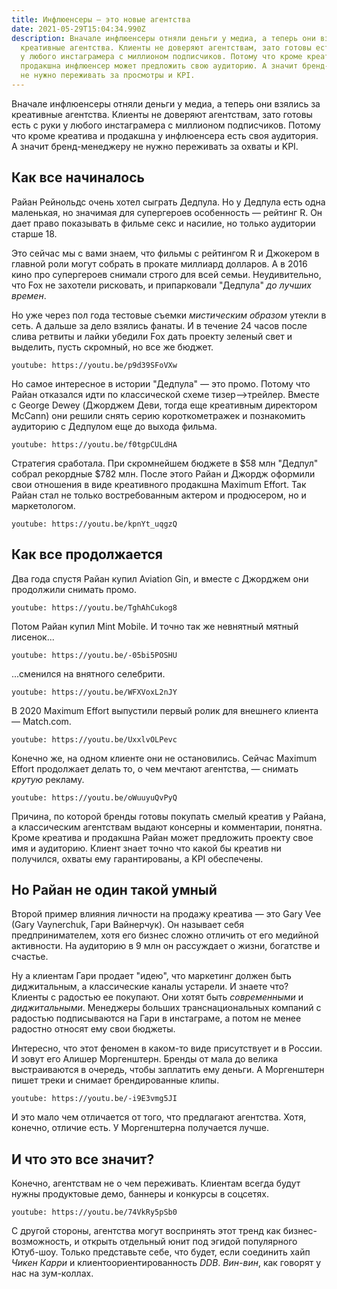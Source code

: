 ```yaml
---
title: Инфлюенсеры — это новые агентства
date: 2021-05-29T15:04:34.990Z
description: Вначале инфлюенсеры отняли деньги у медиа, а теперь они взялись за
  креативные агентства. Клиенты не доверяют агентствам, зато готовы есть с руки
  у любого инстаграмера с миллионом подписчиков. Потому что кроме креатива и
  продакшна инфлюенсер может предложить свою аудиторию. А значит бренд-менеджеру
  не нужно переживать за просмотры и KPI.
---
```

Вначале инфлюенсеры отняли деньги у медиа, а теперь они взялись за креативные агентства. Клиенты не доверяют агентствам, зато готовы есть с руки у любого инстаграмера с миллионом подписчиков. Потому что кроме креатива и продакшна у инфлюенсера есть своя аудитория. А значит бренд-менеджеру не нужно переживать за охваты и KPI.

## Как все начиналось

Райан Рейнольдс очень хотел сыграть Дедпула. Но у Дедпула есть одна маленькая, но значимая для супергероев особенность — рейтинг R. Он дает право показывать в фильме секс и насилие, но только аудитории старше 18.

Это сейчас мы с вами знаем, что фильмы с рейтингом R и Джокером в главной роли могут собрать в прокате миллиард долларов. А в 2016 кино про супергероев снимали строго для всей семьи. Неудивительно, что Fox не захотели рисковать, и припарковали "Дедпула" _до лучших времен_.

Но уже через пол года тестовые съемки _мистическим образом_ утекли в сеть. А дальше за дело взялись фанаты. И в течение 24 часов после слива ретвиты и лайки убедили Fox дать проекту зеленый свет и выделить, пусть скромный, но все же бюджет.

`youtube: https://youtu.be/p9d39SFoVXw`

Но самое интересное в истории "Дедпула" — это промо. Потому что Райан отказался идти по классической схеме тизер⟶трейлер. Вместе с George Dewey (Джорджем Деви, тогда еще креативным директором McCann) они решили  снять серию короткометражек и познакомить аудиторию с Дедпулом еще до выхода фильма.

`youtube: https://youtu.be/f0tgpCULdHA`

Стратегия сработала. При скромнейшем бюджете в $58 млн "Дедпул" собрал рекордные $782 млн. После этого Райан и Джордж оформили свои отношения в виде креативного продакшна Maximum Effort. Так Райан стал не только востребованным актером и продюсером, но и маркетологом.

`youtube: https://youtu.be/kpnYt_uqgzQ`

## Как все продолжается

Два года спустя Райан купил Aviation Gin, и вместе с Джорджем они продолжили снимать промо.

`youtube: https://youtu.be/TghAhCukog8`

Потом Райан купил Mint Mobile. И точно так же невнятный мятный лисенок...

`youtube: https://youtu.be/-05bi5POSHU`

...сменился на внятного селебрити.

`youtube: https://youtu.be/WFXVoxL2nJY`

В 2020 Maximum Effort выпустили первый ролик для внешнего клиента —
Match.com.

`youtube: https://youtu.be/UxxlvOLPevc`

Конечно же, на одном клиенте они не остановились. Сейчас Maximum Effort продолжает делать то, о чем мечтают агентства, — снимать _крутую_ рекламу.

`youtube: https://youtu.be/oWuuyuQvPyQ`

Причина, по которой бренды готовы покупать смелый креатив у Райана, а классическим агентствам выдают консерны и комментарии, понятна. Кроме креатива и продакшна Райан может предложить проекту свое имя и аудиторию. Клиент знает точно что какой бы креатив ни получился, охваты ему гарантированы, а KPI обеспечены.

## Но Райан не один такой умный

Второй пример влияния личности на продажу креатива — это Gary Vee (Gary Vaynerchuk, Гари Вайнерчук). Он называет себя предпринимателем, хотя его бизнес сложно отличить от его медийной активности. На аудиторию в 9 млн он рассуждает о жизни, богатстве и счастье.

Ну а клиентам Гари продает "идею", что маркетинг должен быть диджитальным, а классические каналы устарели. И знаете что? Клиенты с радостью ее покупают. Они хотят быть _современными_ и _диджитальными_. Менеджеры больших транснациональных компаний с радостью подписываются на Гари в инстаграме, а потом не менее радостно относят ему свои бюджеты.

Интересно, что этот феномен в каком-то виде присутствует и в России. И зовут его Алишер Моргенштерн. Бренды от мала до велика выстраиваются в очередь, чтобы заплатить ему деньги. А Моргенштерн пишет треки и снимает брендированные клипы.

`youtube: https://youtu.be/-i9E3vmg5JI`

И это мало чем отличается от того, что предлагают агентства. Хотя, конечно, отличие есть. У Моргенштерна получается лучше.

## И что это все значит?

Конечно, агентствам не о чем переживать. Клиентам всегда будут нужны продуктовые демо, баннеры и конкурсы в соцсетях.

`youtube: https://youtu.be/74VkRy5pSb0`

С другой стороны, агентства могут воспринять этот тренд как бизнес-возможность, и открыть отдельный юнит под эгидой популярного Ютуб-шоу. Только представьте себе, что будет, если соединить хайп _Чикен Карри_ и клиентоориентированность _DDB_. _Вин-вин_, как говорят у нас на зум-коллах.